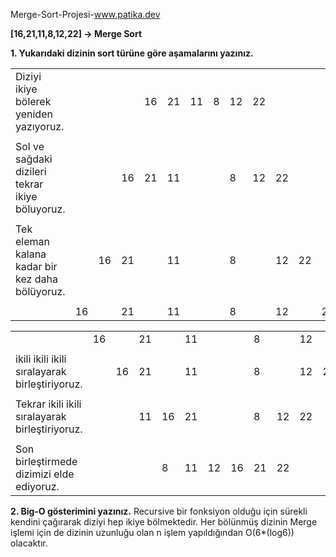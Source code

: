  Merge-Sort-Projesi-www.patika.dev

**[16,21,11,8,12,22] -> Merge Sort**

**1. Yukarıdaki dizinin sort türüne göre aşamalarını yazınız.**

|                                                 |  |  |  |  |  |  |  |  |  |  |  |  |
|-----------------------------------------------  |- |- |- |- |- |- |- |- |- |- |- |- |
|Diziyi ikiye bölerek yeniden yazıyoruz.          |  |  |  |16|21|11|8 |12|22|  |  |  |
|                                                 |  |  |  |  |  |  |  |  |  |  |  |  |
|Sol ve sağdaki dizileri tekrar ikiye böluyoruz.  |  |  |16|21|11|  |  |8 |12|22|  |  |
|                                                 |  |  |  |  |  |  |  |  |  |  |  |  |
|Tek eleman kalana kadar bir kez daha bölüyoruz.  |  |16|21|  |11|  |  |8 |  |12|22|  |
|                                                 |  |  |  |  |  |  |  |  |  |  |  |  |
|                                                 |16|  |21|  |11|  |  |8 |  |12|  |22|


|                                                |  |  |  |  |  |  |  |  |  |  |  |  |
|----------------------------------------------- |- |- |- |- |- |- |- |- |- |- |- |- |
|                                                |16|  |21|  |11|  |  |8 |  |12|  |22|
|                                                |  |  |  |  |  |  |  |  |  |  |  |  |
|ikili ikili ikili sıralayarak birleştiriyoruz.  |  |16|21|  |11|  |  |8 |  |12|22|  |
|                                                |  |  |  |  |  |  |  |  |  |  |  |  |
|Tekrar ikili ikili sıralayarak birleştiriyoruz. |  |  |11|16|21|  |  |8 |12|22|  |  |
|                                                |  |  |  |  |  |  |  |  |  |  |  |  |
|Son birleştirmede dizimizi elde ediyoruz.       |  |  |  |8 |11|12|16|21|22|  |  |  |
    

**2. Big-O gösterimini yazınız.**
Recursive bir fonksiyon olduğu için sürekli kendini çağırarak diziyi hep ikiye bölmektedir. Her bölünmüş dizinin Merge işlemi için de dizinin uzunluğu olan n işlem yapıldığından O(6*(log6)) olacaktır.
